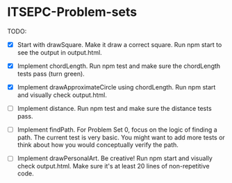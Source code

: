 # ITSEPC-Problem-sets

TODO:

- [x] Start with drawSquare. Make it draw a correct square. Run npm start to see the output in output.html.

- [x] Implement chordLength. Run npm test and make sure the chordLength tests pass (turn green).

- [x] Implement drawApproximateCircle using chordLength. Run npm start and visually check output.html.

- [ ] Implement distance. Run npm test and make sure the distance tests pass.

- [ ] Implement findPath. For Problem Set 0, focus on the logic of finding a path. The current test is very basic. You might want to add more tests or think about how you would conceptually verify the path.

- [ ] Implement drawPersonalArt. Be creative! Run npm start and visually check output.html. Make sure it's at least 20 lines of non-repetitive code.
